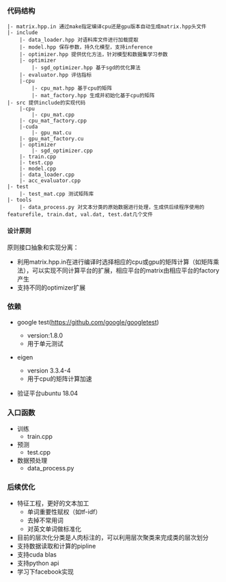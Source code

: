 ### 代码结构

```
|- matrix.hpp.in 通过make指定编译cpu还是gpu版本自动生成matrix.hpp头文件
|- include
    |- data_loader.hpp 对语料库文件进行加载提取
    |- model.hpp 保存参数，持久化模型，支持inference
    |- optimizer.hpp 提供优化方法，针对模型和数据集学习参数
    |- optimizer 
    	|- sgd_optimizer.hpp 基于sgd的优化算法
    |- evaluator.hpp 评估指标
    |-cpu
        |- cpu_mat.hpp 基于cpu的矩阵
    	|- mat_factory.hpp 生成并初始化基于cpu的矩阵
|- src 提供include的实现代码
    |-cpu
        |- cpu_mat.cpp
	|- cpu_mat_factory.cpp
    |-cuda
        |- gpu_mat.cu
	|- gpu_mat_factory.cu
    |- optimizer
        |- sgd_optimizer.cpp
    |- train.cpp
    |- test.cpp
    |- model.cpp
    |- data_loader.cpp
    |- acc_evaluator.cpp
|- test 
    |- test_mat.cpp 测试矩阵库
|- tools
    |- data_process.py 对文本分类的原始数据进行处理，生成供后续程序使用的featurefile, train.dat, val.dat, test.dat几个文件
```

#### 设计原则

原则接口抽象和实现分离：
+ 利用matrix.hpp.in在进行编译时选择相应的cpu或gpu的矩阵计算（如矩阵乘法），可以实现不同计算平台的扩展，相应平台的matrix由相应平台的factory产生
+ 支持不同的optimizer扩展


### 依赖

+ google test(https://github.com/google/googletest)
	+ version:1.8.0
	+ 用于单元测试

+ eigen
	+ version 3.3.4-4
	+ 用于cpu的矩阵计算加速

+ 验证平台ubuntu 18.04

### 入口函数

+ 训练
	+ train.cpp
+ 预测
	+ test.cpp
+ 数据预处理
	+ data_process.py
### 后续优化 

+ 特征工程，更好的文本加工
	+ 单词重要性赋权（如tf-idf）
	+ 去掉不常用词
	+ 对英文单词做标准化
+ 目前的层次化分类是人肉标注的，可以利用层次聚类来完成类的层次划分
+ 支持数据读取和计算的pipline
+ 支持cuda blas
+ 支持python api
+ 学习下facebook实现

